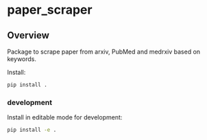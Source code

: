 # paper_scraper

## Overview

Package to scrape paper from arxiv, PubMed and medrxiv based on keywords.
 
Install:

```sh
pip install .
```

### development

Install in editable mode for development:

```sh
pip install -e .
```
